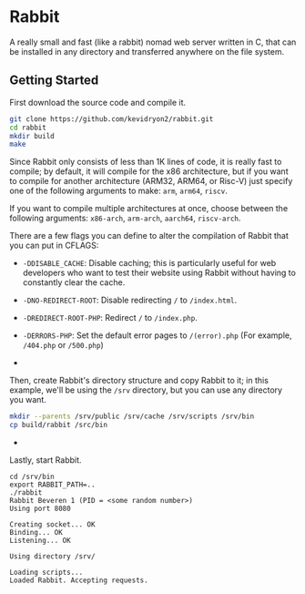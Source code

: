 # Rabbit
A really small and fast (like a rabbit) nomad web server written in C, that can be installed in any directory and transferred anywhere on the file system.

## Getting Started
First download the source code and compile it.

```bash
git clone https://github.com/kevidryon2/rabbit.git
cd rabbit
mkdir build
make
```

Since Rabbit only consists of less than 1K lines of code, it is really fast to compile; by default, it will compile for the x86 architecture, but if you want to compile for another architecture (ARM32, ARM64, or Risc-V) just specify one of the following arguments to make: `arm`, `arm64`, `riscv`.

If you want to compile multiple architectures at once, choose between the following arguments:
`x86-arch`, `arm-arch`, `aarch64`, `riscv-arch`.

There are a few flags you can define to alter the compilation of Rabbit that you can put in CFLAGS:

- `-DDISABLE_CACHE`: Disable caching; this is particularly useful for web developers who want to test their website using Rabbit without having to constantly clear the cache.
- `-DNO-REDIRECT-ROOT`: Disable redirecting `/` to `/index.html`.
- `-DREDIRECT-ROOT-PHP`: Redirect `/` to `/index.php`.
- `-DERRORS-PHP`: Set the default error pages to `/(error).php` (For example, `/404.php` or `/500.php`)

-

Then, create Rabbit's directory structure and copy Rabbit to it; in this example, we'll be using the `/srv` directory, but you can use any directory you want.

```bash
mkdir --parents /srv/public /srv/cache /srv/scripts /srv/bin
cp build/rabbit /src/bin
```

-

Lastly, start Rabbit.

```
cd /srv/bin
export RABBIT_PATH=..
./rabbit
Rabbit Beveren 1 (PID = <some random number>)
Using port 8080

Creating socket... OK
Binding... OK
Listening... OK

Using directory /srv/

Loading scripts...
Loaded Rabbit. Accepting requests.
```
